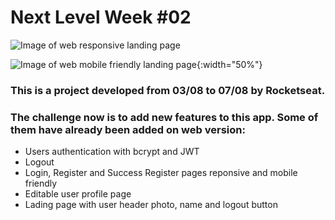 # Next Level Week #02

![Image of web responsive landing page](https://photos.google.com/share/AF1QipPU0G4CjqIm7iya9M1-eU06ca-76TThqckztl877hVMnEyrh5zi_-MKZs4qRC0Now/photo/AF1QipPlvYw1zQKHzjKRsTNtdq-jou44EXlwX9Xbx0D1?key=NnZlVmozWVBsYmpyMDFRa3VPb0tCdUJBS0xYcW13)

![Image of web mobile friendly landing page](https://uploaddeimagens.com.br/images/002/837/879/original/Screenshot_2020-08-19_Proffy%281%29.png?1597868794){:width="50%"}

###  This is a project developed from 03/08 to 07/08 by Rocketseat.
###  The challenge now is to add new features to this app. Some of them have already been added on web version: 

- Users authentication with bcrypt and JWT
- Logout 
- Login, Register and Success Register pages reponsive and mobile friendly
- Editable user profile page
- Lading page with user header photo, name and logout button

